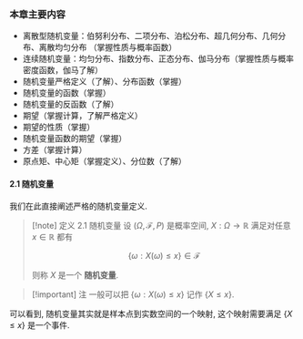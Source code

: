 ### 本章主要内容
- 离散型随机变量：伯努利分布、二项分布、泊松分布、超几何分布、几何分布、离散均匀分布 （掌握性质与概率函数）
- 连续随机变量：均匀分布、指数分布、正态分布、伽马分布（掌握性质与概率密度函数，伽马了解） 
- 随机变量严格定义（了解）、分布函数（掌握） 
- 随机变量的函数（掌握） 
- 随机变量的反函数（了解） 
- 期望（掌握计算，了解严格定义） 
- 期望的性质（掌握） 
- 随机变量函数的期望（掌握） 
- 方差（掌握计算）
- 原点矩、中心矩（掌握定义）、分位数（了解）

#### 2.1 随机变量
我们在此直接阐述严格的随机变量定义.

>[!note] 定义 2.1 随机变量
>设 $(\Omega, \mathcal{F}, P)$ 是概率空间, $X:\Omega \to \mathbb{R}$ 满足对任意 $x\in \mathbb{R}$ 都有
>
>$$
>\{\omega:X(\omega)\leq x\} \in \mathcal{F}
>$$
>
>则称 $X$ 是一个 **随机变量**.

>[!important] 注 
>一般可以把 $\{\omega:X(\omega)\leq x\}$ 记作 $\{X\leq x\}$.

可以看到, 随机变量其实就是样本点到实数空间的一个映射, 这个映射需要满足 $\{X\leq x\}$ 是一个事件.